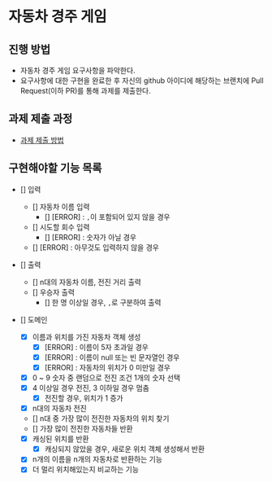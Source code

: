 # 자동차 경주 게임
## 진행 방법
* 자동차 경주 게임 요구사항을 파악한다.
* 요구사항에 대한 구현을 완료한 후 자신의 github 아이디에 해당하는 브랜치에 Pull Request(이하 PR)를 통해 과제를 제출한다.

## 과제 제출 과정
* [과제 제출 방법](https://github.com/next-step/nextstep-docs/tree/master/precourse)

## 구현해야할 기능 목록

- [] 입력
  - [] 자동차 이름 입력
    - [] [ERROR] : `,`이 포함되어 있지 않을 경우
  - [] 시도할 회수 입력
    - [] [ERROR] : 숫자가 아닐 경우
  - [] [ERROR] : 아무것도 입력하지 않을 경우    

- [] 출력
  - [] n대의 자동차 이름, 전진 거리 출력   
  - [] 우승자 출력
    - [] 한 명 이상일 경우, `,`로 구분하여 출력
 
- [] 도메인
  - [x] 이름과 위치를 가진 자동차 객체 생성
    - [x] [ERROR] : 이름이 5자 초과일 경우
    - [x] [ERROR] : 이름이 null 또는 빈 문자열인 경우
    - [x] [ERROR] : 자동차의 위치가 0 미만일 경우
  - [x] 0 ~ 9 숫자 중 랜덤으로 전진 조건 1개의 숫자 선택
  - [x] 4 이상일 경우 전진, 3 이하일 경우 멈춤
    - [x] 전진할 경우, 위치가 1 증가
  - [x] n대의 자동차 전진
  - [] n대 중 가장 많이 전진한 자동차의 위치 찾기
  - [] 가장 많이 전진한 자동차들 반환
  - [x] 캐싱된 위치를 반환
    - [x] 캐싱되지 않았을 경우, 새로운 위치 객체 생성해서 반환
  - [x] n개의 이름을 n개의 자동차로 반환하는 기능
  - [x] 더 멀리 위치해있는지 비교하는 기능
